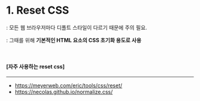 # 1. Reset CSS

: 모든 웹 브라우저마다 디폴트 스타일이 다르기 때문에 주의 필요.

: 그때를 위해 **기본적인 HTML 요소의 CSS 초기화 용도로 사용**

<br>

#### [자주 사용하는 reset css]

---

- https://meyerweb.com/eric/tools/css/reset/
- https://necolas.github.io/normalize.css/
